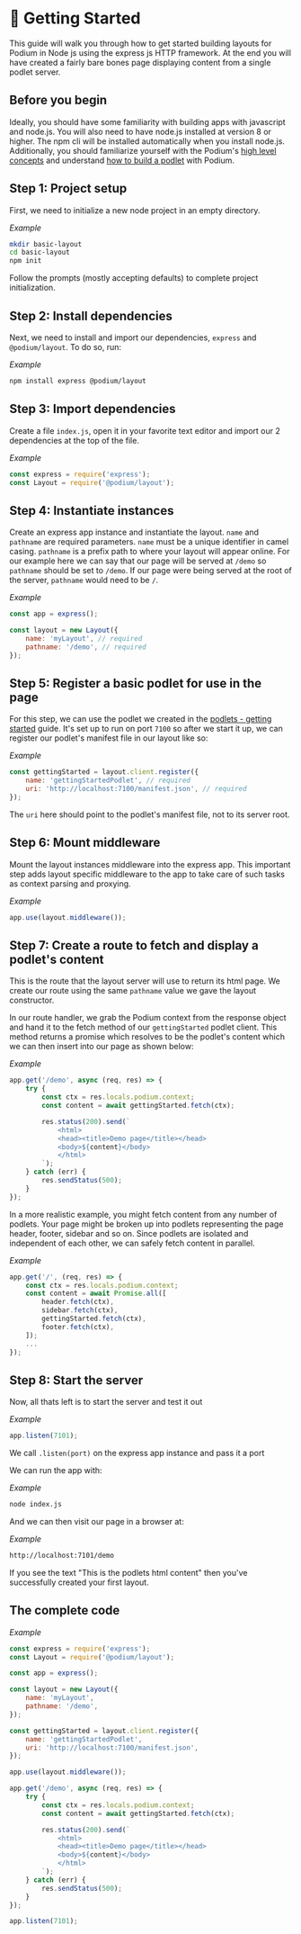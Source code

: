 # 🚀 Getting Started

This guide will walk you through how to get started building layouts for Podium in Node
js using the express js HTTP framework. At the end you will have created a fairly bare bones page displaying content from a single podlet server.

## Before you begin

Ideally, you should have some familiarity with building apps with javascript and
node.js. You will also need to have node.js installed at version 8 or higher.
The npm cli will be installed automatically when you install node.js. Additionally, you should familiarize yourself with the Podium's [high level concepts](/Podium/docs/podium/conceptual_overview.html) and understand [how to build a podlet](/Podium/docs/podlets/getting_started.html) with Podium.

## Step 1: Project setup

First, we need to initialize a new node project in an empty directory.

_Example_

```bash
mkdir basic-layout
cd basic-layout
npm init
```

Follow the prompts (mostly accepting defaults) to complete project
initialization.

## Step 2: Install dependencies

Next, we need to install and import our dependencies, `express` and
`@podium/layout`. To do so, run:

_Example_

```bash
npm install express @podium/layout
```

## Step 3: Import dependencies

Create a file `index.js`, open it in your favorite text editor and import our 2 dependencies at the top of the file.

_Example_

```js
const express = require('express');
const Layout = require('@podium/layout');
```

## Step 4: Instantiate instances

Create an express app instance and instantiate the layout. `name` and `pathname` are required parameters. `name` must be a unique identifier in camel casing. `pathname` is a prefix path to where your layout will appear online. For our example here we can say that our page will be served at `/demo` so `pathname` should be set to `/demo`. If our page were being served at the root of the server, `pathname` would need to be `/`.

_Example_

```js
const app = express();

const layout = new Layout({
    name: 'myLayout', // required
    pathname: '/demo', // required
});
```

## Step 5: Register a basic podlet for use in the page

For this step, we can use the podlet we created in the [podlets - getting started](/Podium/docs/podlets/getting_started.html) guide. It's set up to run on port `7100` so after we start it up, we can register our podlet's manifest file in our layout like so:

_Example_

```js
const gettingStarted = layout.client.register({
    name: 'gettingStartedPodlet', // required
    uri: 'http://localhost:7100/manifest.json', // required
});
```

The `uri` here should point to the podlet's manifest file, not to its server root.

## Step 6: Mount middleware

Mount the layout instances middleware into the express app. This important step adds layout specific middleware to the app to take care of such tasks as context parsing and proxying.

_Example_

```js
app.use(layout.middleware());
```

## Step 7: Create a route to fetch and display a podlet's content

This is the route that the layout server will use to return its html page. We create our route using the same `pathname` value we gave the layout constructor.

In our route handler, we grab the Podium context from the response object and hand it to the fetch method of our `gettingStarted` podlet client. This method returns a promise which resolves to be the podlet's content which we can then insert into our page as shown below:

_Example_

```js
app.get('/demo', async (req, res) => {
    try {
        const ctx = res.locals.podium.context;
        const content = await gettingStarted.fetch(ctx);

        res.status(200).send(`
            <html>
            <head><title>Demo page</title></head>
            <body>${content}</body>
            </html>
        `);
    } catch (err) {
        res.sendStatus(500);
    }
});
```

In a more realistic example, you might fetch content from any number of podlets. Your page might be broken up into podlets representing the page header, footer, sidebar and so on. Since podlets are isolated and independent of each other, we can safely fetch content in parallel.

_Example_

```js
app.get('/', (req, res) => {
    const ctx = res.locals.podium.context;
    const content = await Promise.all([
        header.fetch(ctx),
        sidebar.fetch(ctx),
        gettingStarted.fetch(ctx),
        footer.fetch(ctx),
    ]);
    ...
});
```

## Step 8: Start the server

Now, all thats left is to start the server and test it out

_Example_

```js
app.listen(7101);
```

We call `.listen(port)` on the express app instance and pass it a port

We can run the app with:

_Example_

```bash
node index.js
```

And we can then visit our page in a browser at:

_Example_

```bash
http://localhost:7101/demo
```

If you see the text "This is the podlets html content" then you've successfully created your first layout.

## The complete code

_Example_

```js
const express = require('express');
const Layout = require('@podium/layout');

const app = express();

const layout = new Layout({
    name: 'myLayout',
    pathname: '/demo',
});

const gettingStarted = layout.client.register({
    name: 'gettingStartedPodlet',
    uri: 'http://localhost:7100/manifest.json',
});

app.use(layout.middleware());

app.get('/demo', async (req, res) => {
    try {
        const ctx = res.locals.podium.context;
        const content = await gettingStarted.fetch(ctx);

        res.status(200).send(`
            <html>
            <head><title>Demo page</title></head>
            <body>${content}</body>
            </html>
        `);
    } catch (err) {
        res.sendStatus(500);
    }
});

app.listen(7101);
```
